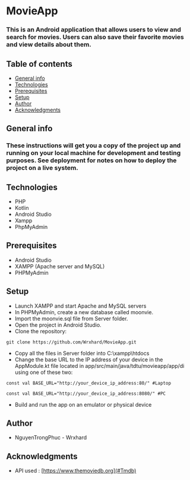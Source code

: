 # MovieApp
### This is an Android application that allows users to view and search for movies. Users can also save their favorite movies and view details about them.

## Table of contents
* [General info](#General-info)
* [Technologies](#Technologies)
* [Prerequisites](#Prerequisites)
* [Setup](#Setup)
* [Author](#Author)
* [Acknowledgments](#Acknowledgments)

## General info
### These instructions will get you a copy of the project up and running on your local machine for development and testing purposes. See deployment for notes on how to deploy the project on a live system.

## Technologies
- PHP
- Kotlin
- Android Studio
- Xampp
- PhpMyAdmin

## Prerequisites
- Android Studio
- XAMPP (Apache server and MySQL)
- PHPMyAdmin

## Setup
- Launch XAMPP and start Apache and MySQL servers
- In PHPMyAdmin, create a new database called moonvie.
- Import the moonvie.sql file from Server folder.
- Open the project in Android Studio.
- Clone the repository:

```
git clone https://github.com/Wrxhard/MovieApp.git
```

- Copy all the files in Server folder into C:\xampp\htdocs
- Change the base URL to the IP address of your device in the AppModule.kt file located in app/src/main/java/tdtu/movieapp/app/di 
using one of these two:

```
const val BASE_URL="http://your_device_ip_address:80/" #Laptop
```

```
const val BASE_URL="http://your_device_ip_address:8080/" #PC
```
    
- Build and run the app on an emulator or physical device

## Author
- NguyenTrongPhuc - Wrxhard

## Acknowledgments
- API used : [https://www.themoviedb.org](#Tmdb)
